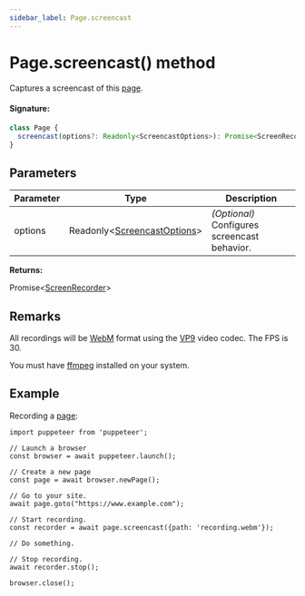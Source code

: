 ```yaml
---
sidebar_label: Page.screencast
---
```


# Page.screencast() method

Captures a screencast of this [page](./puppeteer.page.md).

#### Signature:

```typescript
class Page {
  screencast(options?: Readonly<ScreencastOptions>): Promise<ScreenRecorder>;
}
```

## Parameters

| Parameter | Type                                                                  | Description                                  |
| --------- | --------------------------------------------------------------------- | -------------------------------------------- |
| options   | Readonly&lt;[ScreencastOptions](./puppeteer.screencastoptions.md)&gt; | _(Optional)_ Configures screencast behavior. |

**Returns:**

Promise&lt;[ScreenRecorder](./puppeteer.screenrecorder.md)&gt;

## Remarks

All recordings will be [WebM](https://www.webmproject.org/) format using the [VP9](https://www.webmproject.org/vp9/) video codec. The FPS is 30.

You must have [ffmpeg](https://ffmpeg.org/) installed on your system.

## Example

Recording a [page](./puppeteer.page.md):

```
import puppeteer from 'puppeteer';

// Launch a browser
const browser = await puppeteer.launch();

// Create a new page
const page = await browser.newPage();

// Go to your site.
await page.goto("https://www.example.com");

// Start recording.
const recorder = await page.screencast({path: 'recording.webm'});

// Do something.

// Stop recording.
await recorder.stop();

browser.close();
```

